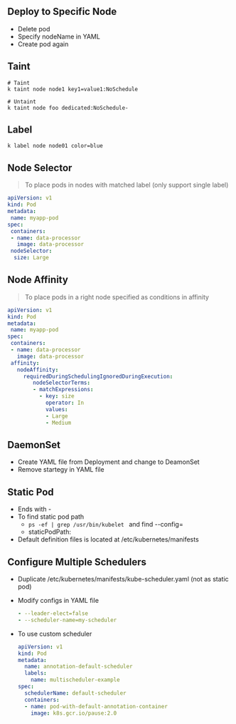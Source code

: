## Deploy to Specific Node

- Delete pod
- Specify nodeName in YAML
- Create pod again

## Taint

```shell
# Taint
k taint node node1 key1=value1:NoSchedule

# Untaint
k taint node foo dedicated:NoSchedule-
```

## Label

```shell
k label node node01 color=blue
```

## Node Selector

> To place pods in nodes with matched label (only support single label)

```yaml
apiVersion: v1
kind: Pod
metadata:
 name: myapp-pod
spec:
 containers:
 - name: data-processor
   image: data-processor
 nodeSelector:
  size: Large
```

## Node Affinity

> To place pods in a right node specified as conditions in affinity

```yaml
apiVersion: v1
kind: Pod
metadata:
 name: myapp-pod
spec:
 containers:
 - name: data-processor
   image: data-processor
 affinity:
   nodeAffinity:
     requiredDuringSchedulingIgnoredDuringExecution:
        nodeSelectorTerms:
        - matchExpressions:
          - key: size
            operator: In
            values: 
            - Large
            - Medium
```

## DaemonSet

- Create YAML file from Deployment and change to DeamonSet
- Remove startegy in YAML file

## Static Pod

- Ends with -<NODENAME>
- To find static pod path
  - `ps -ef | grep /usr/bin/kubelet ` and find --config=<PATH>
  - staticPodPath: <VALUE>
- Default definition files is located at /etc/kubernetes/manifests

## Configure Multiple Schedulers

- Duplicate /etc/kubernetes/manifests/kube-scheduler.yaml (not as static pod)

- Modify configs in YAML file

  ```yaml
  - --leader-elect=false
  - --scheduler-name=my-scheduler
  ```

- To use custom scheduler

  ```yaml
  apiVersion: v1
  kind: Pod
  metadata:
    name: annotation-default-scheduler
    labels:
      name: multischeduler-example
  spec:
    schedulerName: default-scheduler
    containers:
    - name: pod-with-default-annotation-container
      image: k8s.gcr.io/pause:2.0
  ```

